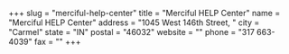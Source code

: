 +++
slug = "merciful-help-center"
title = "Merciful HELP Center"
name = "Merciful HELP Center"
address = "1045 West 146th Street, "
city = "Carmel"
state = "IN"
postal = "46032"
website = ""
phone = "317 663-4039"
fax = ""
+++
